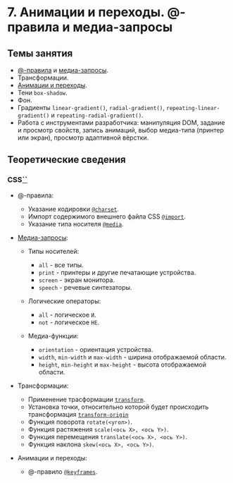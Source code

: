 # 7. Анимации и переходы. @-правила и медиа-запросы

## Темы занятия

- [@-правила](https://webref.ru/css/type/atrules) и
[медиа-запросы](https://webref.ru/css/value/media).
- Трансформации.
- [Анимации и переходы](https://webref.ru/css/type/animation).
- Тени `box-shadow`.
- Фон.
- Градиенты `linear-gradient()`, `radial-gradient()`,
`repeating-linear-gradient()` и `repeating-radial-gradient()`.
- Работа с инструментами разработчика: манипуляция DOM, задание и просмотр 
свойств, запись анимаций, выбор медиа-типа (принтер или экран), просмотр 
адаптивной вёрстки.

## Теоретические сведения

### CSS[``]()
  
- @-правила:

  - Указание кодировки [`@charset`](https://webref.ru/css/charset).
  - Импорт содержимого внешнего файла CSS
  [`@import`](https://webref.ru/css/import).
  - Указание типа носителя [`@media`](https://webref.ru/css/media).
  
- [Медиа-запросы](https://webref.ru/css/value/media):

  - Типы носителей:
  
    - `all` - все типы.
    - `print` - принтеры и другие печатающие устройства.
    - `screen` - экран монитора.
    - `speech` - речевые синтезаторы.
    
  - Логические операторы:
  
    - `all` - логическое `И`.
    - `not` - логическое `НЕ`.
    
  - Медиа-функции:
  
    - `orientation` - ориентация устройства.
    - `width`, `min-width` и `max-width` - ширина отображаемой области.
    - `height`, `min-height` и `max-height` - высота отображаемой области.
    
- Трансформации:

  - Применение трасформации [`transform`](https://webref.ru/css/transform).
  - Установка точки, относительно которой будет происходить трансформация
  [`transform-origin`](https://webref.ru/css/transform-origin)
  - Функция поворота `rotate(<угол>)`.
  - Функция растяжения `scale(<ось X>, <ось Y>)`.
  - Функция перемещения `translate(<ось X>, <ось Y>)`.
  - Функция наклона `skew(<ось X>, <ось Y>)`.
    
- Анимации и переходы:

  - @-правило [`@keyframes`](https://webref.ru/css/keyframes).

<disqus-comments
  page-uuid="d6d92b81-f885-41a2-ab1c-ca9559e438c0"
  page-title="7. Анимации и переходы. @-правила и медиа-запросы
    | Практические занятия"/>

<script-button/>